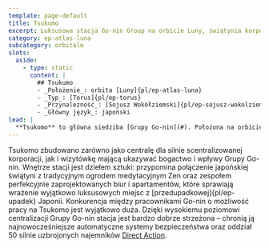 ```yaml
---
template: page-default
title: Tsukumo
excerpt: Luksusowa stacja Go-nin Group na orbicie Luny, świątynia korporacyjnego bogactwa.
category: ep-atlas-luna
subcategory: orbitale
slots:
  aside:
    - type: static
      content: |
        ## Tsukumo
        - _Położenie_: orbita [Luny]{pl/ep-atlas-luna}
        - _Typ_: [Torus]{pl/ep-torus}
        - _Przynależność_: [Sojusz Wokółziemski]{pl/ep-sojusz-wokolziemski}
        - _Główny język_: japoński
lead: |
  **Tsukomo** to główna siedziba [Grupy Go-nin](#). Położona na orbicie [Luny]{pl/ep-atlas-luna}, korzysta ze swojej bliskości do banków księżycowych. Stacja jest stosunkowo niewielka – zamieszkuje ją tylko 10 000 osób – ale należy do najbogatszych i najbardziej luksusowych osiedli na lub wokół Luny. 
---
```

Tsukomo zbudowano zarówno jako centralę dla silnie scentralizowanej korporacji, jak i wizytówkę mającą ukazywać bogactwo i wpływy Grupy Go-nin. Wnętrze stacji jest dziełem sztuki: przypomina połączenie japońskiej świątyni z tradycyjnym ogrodem medytacyjnym Zen oraz zespołem perfekcyjnie zaprojektowanych biur i apartamentów, które sprawiają wrażenie wyjątkowo luksusowych miejsc z [przedupadkowej]{pl/ep-upadek} Japonii. Konkurencja między pracownikami Go-nin o możliwość pracy na Tsukomo jest wyjątkowo duża. Dzięki wysokiemu poziomowi centralizacji Grupy Go-nin stacja jest bardzo dobrze strzeżona – chronią ją najnowocześniejsze automatyczne systemy bezpieczeństwa oraz oddział 50 silnie uzbrojonych najemników [Direct Action](#).
